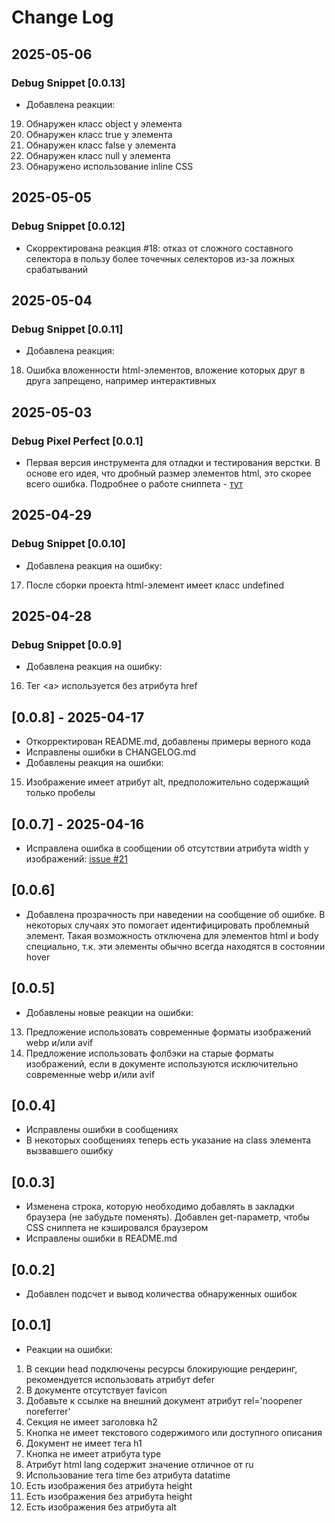 # Change Log


## 2025-05-06

### Debug Snippet [0.0.13]

+ Добавлена реакции:
19. Обнаружен класс object у элемента
20. Обнаружен класс true у элемента
21. Обнаружен класс false у элемента
22. Обнаружен класс null у элемента
23. Обнаружено использование inline CSS

## 2025-05-05

### Debug Snippet [0.0.12]

+ Скорректирована реакция #18: отказ от сложного составного селектора в пользу более точечных селекторов из-за ложных срабатываний

## 2025-05-04

### Debug Snippet [0.0.11]

+ Добавлена реакция:
18. Ошибка вложенности html-элементов, вложение которых друг в друга запрещено, например интерактивных

## 2025-05-03

### Debug Pixel Perfect [0.0.1]

- Первая версия инструмента для отладки и тестирования верстки. В основе его идея, что дробный размер элементов html, это скорее всего ошибка. Подробнее о работе сниппета - [тут](https://github.com/ai36/ai36.github.io?tab=readme-ov-file#debug-pixel-perfect-debug-ppjs)

## 2025-04-29

### Debug Snippet [0.0.10]
+ Добавлена реакция на ошибку:
17. После сборки проекта html-элемент имеет класс undefined

## 2025-04-28

### Debug Snippet [0.0.9]

+ Добавлена реакция на ошибку:
16. Тег &lt;a&gt; используется без атрибута href

## [0.0.8] - 2025-04-17

+ Откорректирован README.md, добавлены примеры верного кода
+ Исправлены ошибки в CHANGELOG.md
+ Добавлены реакция на ошибки:
15. Изображение имеет атрибут alt, предположительно содержащий только пробелы

## [0.0.7] - 2025-04-16

+ Исправлена ошибка в сообщении об отсутствии атрибута width у изображений: [issue #21](https://github.com/ai36/ai36.github.io/issues/21#issue-2999581357)

## [0.0.6]

+ Добавлена прозрачность при наведении на сообщение об ошибке. В некоторых случаях это помогает идентифицировать проблемный элемент. Такая возможность отключена для элементов html и body специально, т.к. эти элементы обычно всегда находятся в состоянии hover

## [0.0.5]

+ Добавлены новые реакции на ошибки:
13. Предложение использовать современные форматы изображений webp и/или avif
14. Предложение использовать фолбэки на старые форматы изображений, если в документе используются исключительно современные webp и/или avif

## [0.0.4]

+ Исправлены ошибки в сообщениях
+ В некоторых сообщениях теперь есть указание на class элемента вызвавшего ошибку

## [0.0.3]

+ Изменена строка, которую необходимо добавлять в закладки браузера (не забудьте поменять). Добавлен get-параметр, чтобы CSS сниппета не кэшировался браузером
+ Исправлены ошибки в README.md

## [0.0.2]

+ Добавлен подсчет и вывод количества обнаруженных ошибок

## [0.0.1]

+ Реакции на ошибки:
1. В секции head подключены ресурсы блокирующие рендеринг, рекомендуется использовать атрибут defer
2. В документе отсутствует favicon
3. Добавьте к ссылке на внешний документ атрибут rel='noopener noreferrer'
4. Секция не имеет заголовка h2
5. Кнопка не имеет текстового содержимого или доступного описания
6. Документ не имеет тега h1
7. Кнопка не имеет атрибута type
8. Атрибут html lang содержит значение отличное от ru
9. Использование тега time без атрибута datatime
10. Есть изображения без атрибута height
11. Есть изображения без атрибута height
12. Есть изображения без атрибута alt